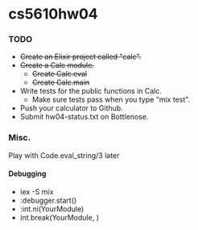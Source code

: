 # cs5610hw04

### TODO
* <del>Create an Elixir project called "calc".</del>
* <del>Create a Calc module.</del>
  * <del>Create Calc.eval</del>
  * <del>Create Calc.main</del>
* Write tests for the public functions in Calc.
  * Make sure tests pass when you type "mix test".
* Push your calculator to Github.
* Submit hw04-status.txt on Bottlenose.

### Misc.
Play with Code.eval_string/3 later

#### Debugging
* iex -S mix
* :debugger.start()
* :int.ni(YourModule)
* int.break(YourModule, <line-number>)
